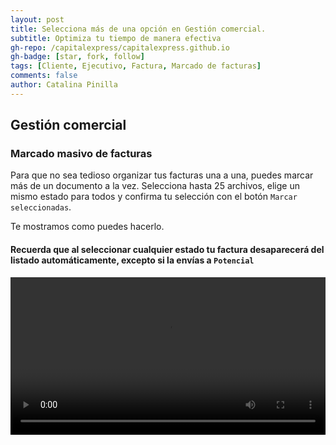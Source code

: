 ```yaml
---
layout: post
title: Selecciona más de una opción en Gestión comercial.
subtitle: Optimiza tu tiempo de manera efectiva
gh-repo: /capitalexpress/capitalexpress.github.io
gh-badge: [star, fork, follow]
tags: [Cliente, Ejecutivo, Factura, Marcado de facturas]
comments: false
author: Catalina Pinilla
---
```


## Gestión comercial

### Marcado masivo de facturas

Para que no sea tedioso organizar tus facturas una a una, puedes marcar más de un documento a la vez. Selecciona hasta 25 archivos, elige un mismo estado para todos y confirma tu selección con el botón `Marcar seleccionadas`.

Te mostramos como puedes hacerlo.

#### Recuerda que al seleccionar cualquier estado tu factura desaparecerá del listado automáticamente, excepto si la envías a `Potencial`

<video width="100%" controls>
<source src="https://cdn.capitalexpress.cl/video/marcado-masivo-facturas.mp4" type="video/mp4">
Tu navegador no soporta el elemento de video.
</video>
